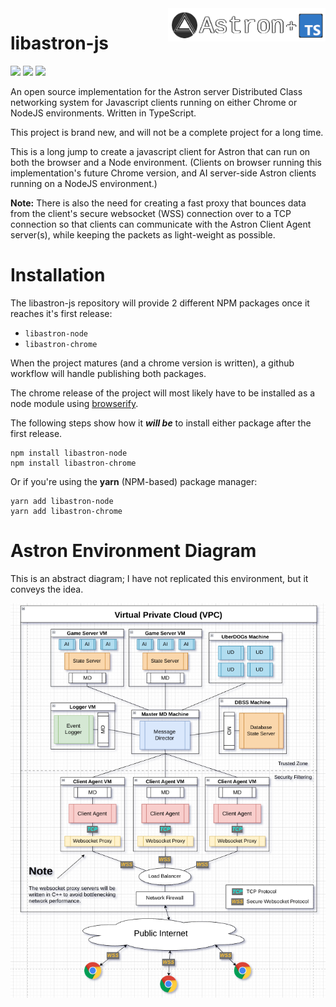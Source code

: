 <img src="docs/libastron-js.png" align="right" width="50%"/>

libastron-js
==========

![](https://img.shields.io/github/issues-pr-closed/Max-Rodriguez/libastron-js) ![](https://img.shields.io/github/last-commit/Max-Rodriguez/libastron-js) ![](https://img.shields.io/github/license/Max-Rodriguez/libastron-js)

An open source implementation for the Astron server Distributed Class networking system for Javascript clients running on either Chrome or NodeJS environments. Written in TypeScript.

This project is brand new, and will not be a complete project for a long time.

This is a long jump to create a javascript client for Astron that can run on both the browser and a Node environment. (Clients on browser running this implementation's future Chrome version, and AI server-side Astron clients running on a NodeJS environment.)

**Note:** There is also the need for creating a fast proxy that bounces data from the client's secure websocket (WSS) connection over to a TCP connection so that clients can communicate with the Astron Client Agent server(s), while keeping the packets as light-weight as possible.

Installation
==========

The libastron-js repository will provide 2 different NPM packages once it reaches it's first release:
- `libastron-node`
- `libastron-chrome`

When the project matures (and a chrome version is written), a github workflow will handle publishing both packages.

The chrome release of the project will most likely have to be installed as a node module using [browserify](https://browserify.org/).

The following steps show how it _**will be**_ to install either package after the first release.
```shell
npm install libastron-node
npm install libastron-chrome
```

Or if you're using the **yarn** (NPM-based) package manager:
```shell
yarn add libastron-node
yarn add libastron-chrome
```

Astron Environment Diagram
==========

This is an abstract diagram; I have not replicated this environment, but it conveys the idea.

![Astron Development Environment Diagram](docs/astron-production-diagram.png)